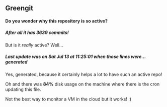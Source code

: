 ## Greengit

#### Do you wonder why this repository is so active?

##### After all it has 3639 commits!

But is it *really* active? Well...

##### Last update was on Sat Jul 13 at 11:25:01 when those lines were... generated

Yes, generated, because it certainly helps a lot to have such an active repo!

Oh and there was **84%** disk usage on the machine
where there is the cron updating this file.

Not the best way to monitor a VM in the cloud but it works! :)
